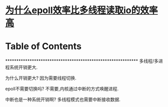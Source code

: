 # [为什么epoll效率比多线程读取io的效率高](https://github.com/chaleaoch/gitblog/issues/36)


Table of Contents
=================



\*\*\*\*\*\*\*\*\*\*\*\*\*\*\*\*\*\*\*\*\*\*\*\*\*\*\*\*\*\*\*\*\*\*\*\*\*\*\*\*\*\*\*\*\*\*\*\*\*\*\*\*\*\*\*\*\*\*\*\*
多线程/多进程系统开销更大.

为什么开销更大?
因为需要线程切换.

epoll不需要切换吗?
不需要,内核通过中断的方式唤醒进程.

中断也是一种系统开销啊?
多线程模式也需要中断接收数据.

